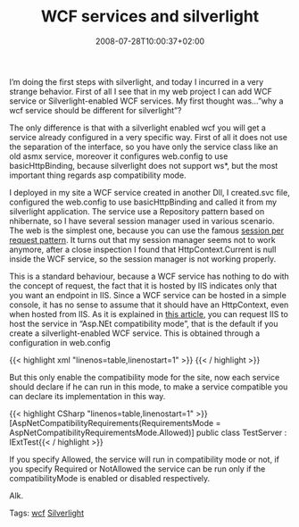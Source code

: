 ﻿---
title: "WCF services and silverlight"
description: ""
date: 2008-07-28T10:00:37+02:00
draft: false
tags: []
categories: [General]
---
I’m doing the first steps with silverlight, and today I incurred in a very strange behavior. First of all I see that in my web project I can add WCF service or Silverlight-enabled WCF services. My first thought was…”why a wcf service should be different for silverlight”?

The only difference is that with a silverlight enabled wcf you will get a service already configured in a very specific way. First of all it does not use the separation of the interface, so you have only the service class like an old asmx service, moreover it configures web.config to use basicHttpBinding, because silverlight does not support ws\*, but the most important thing regards asp compatibility mode.

I deployed in my site a WCF service created in another Dll, I created.svc file, configured the web.config to use basicHttpBinding and called it from my silverlight application. The service use a Repository pattern based on nhibernate, so I have several session manager used in various scenario. The web is the simplest one, because you can use the famous [session per request pattern](http://www.hibernate.org/42.html). It turns out that my session manager seems not to work anymore, after a close inspection I found that HttpContext.Current is null inside the WCF service, so the session manager is not working properly.

This is a standard behaviour, because a WCF service has nothing to do with the concept of request, the fact that it is hosted by IIS indicates only that you want an endpoint in IIS. Since a WCF service can be hosted in a simple console, it has no sense to assume that it should have an HttpContext, even when hosted from IIS. As it is explained in [this article](http://msdn.microsoft.com/en-us/library/aa702682.aspx), you can request IIS to host the service in “Asp.NEt compatibility mode”, that is the default if you create a silverlight-enabled WCF service. This is obtained through a configuration in web.config

{{< highlight xml "linenos=table,linenostart=1" >}}
<serviceHostingEnvironment aspNetCompatibilityEnabled="true"/>{{< / highlight >}}

<!-- Code inserted with Steve Dunn's Windows Live Writer Code Formatter Plugin.  http://dunnhq.com -->

But this only enable the compatibility mode for the site, now each service should declare if he can run in this mode, to make a service compatible you can declare its implementation in this way.

{{< highlight CSharp "linenos=table,linenostart=1" >}}
[AspNetCompatibilityRequirements(RequirementsMode = AspNetCompatibilityRequirementsMode.Allowed)]
public class TestServer : IExtTest{{< / highlight >}}

<!-- Code inserted with Steve Dunn's Windows Live Writer Code Formatter Plugin.  http://dunnhq.com -->

If you specify Allowed, the service will run in compatibility mode or not, if you specify Required or NotAllowed the service can be run only if the compatibilityMode is enabled or disabled respectively.

Alk.

<!--dotnetkickit-->

Tags: [wcf](http://technorati.com/tag/wcf) [Silverlight](http://technorati.com/tag/Silverlight)
